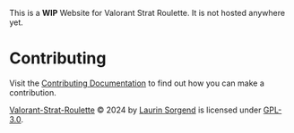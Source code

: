 
This is a **WIP** Website for Valorant Strat Roulette. It is not hosted anywhere yet.
# Contributing
Visit the [Contributing Documentation](https://github.com/LaurinSorgend/frenly-goobers/blob/main/docs/CONTRIBUTING.md) to find out how you can make a contribution.


 [Valorant-Strat-Roulette](https://github.com/LaurinSorgend/Valorant-Strat-Roulette) © 2024 by [Laurin Sorgend](https://github.com/LaurinSorgend) is licensed under [GPL-3.0](https://github.com/LaurinSorgend/Valorant-Strat-Roulette/blob/main/LICENSE). 
